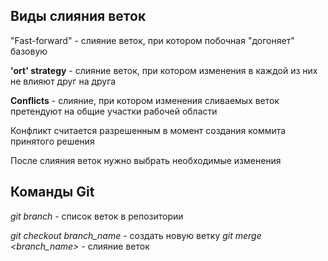 ## Виды слияния веток

"Fast-forward" - слияние веток, при котором побочная "догоняет" базовую

**'ort' strategy** - слияние веток, при котором изменения в каждой из них не влияют друг на друга

**Conflicts** - слияние, при котором изменения сливаемых веток претендуют на общие участки рабочей области

Конфликт считается разрешенным в момент создания коммита принятого решения

После слияния веток нужно выбрать необходимые изменения





## Команды Git

*git branch* - список веток в репозитории

*git checkout branch_name* - создать новую ветку
*git merge <branch_name>* - слияние веток


